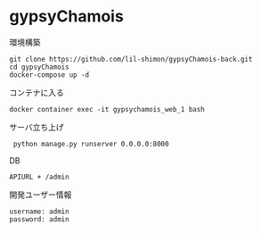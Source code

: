 # gypsyChamois
環境構築
```
git clone https://github.com/lil-shimon/gypsyChamois-back.git
cd gypsyChamois
docker-compose up -d
```
コンテナに入る
```
docker container exec -it gypsychamois_web_1 bash
```
サーバ立ち上げ

```
 python manage.py runserver 0.0.0.0:8000
```

DB
```
APIURL + /admin
```

開発ユーザー情報
```
username: admin
password: admin
```
